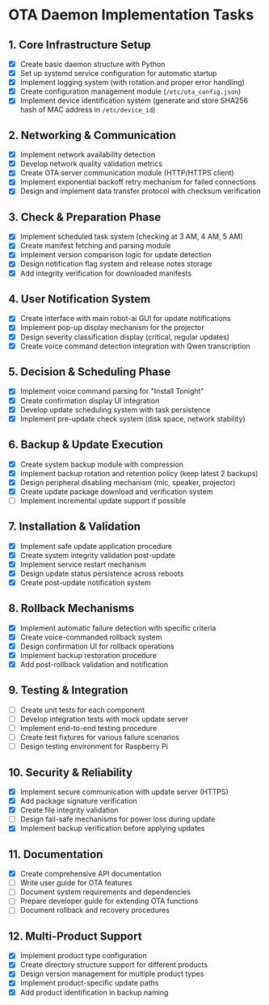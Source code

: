 # OTA Daemon Implementation Tasks

## 1. Core Infrastructure Setup
- [x] Create basic daemon structure with Python
- [x] Set up systemd service configuration for automatic startup
- [x] Implement logging system (with rotation and proper error handling)
- [x] Create configuration management module (`/etc/ota_config.json`)
- [x] Implement device identification system (generate and store SHA256 hash of MAC address in `/etc/device_id`)

## 2. Networking & Communication
- [x] Implement network availability detection
- [x] Develop network quality validation metrics
- [x] Create OTA server communication module (HTTP/HTTPS client)
- [x] Implement exponential backoff retry mechanism for failed connections
- [x] Design and implement data transfer protocol with checksum verification

## 3. Check & Preparation Phase
- [x] Implement scheduled task system (checking at 3 AM, 4 AM, 5 AM)
- [x] Create manifest fetching and parsing module
- [x] Implement version comparison logic for update detection
- [x] Design notification flag system and release notes storage
- [x] Add integrity verification for downloaded manifests

## 4. User Notification System
- [x] Create interface with main robot-ai GUI for update notifications
- [x] Implement pop-up display mechanism for the projector
- [x] Design severity classification display (critical, regular updates)
- [x] Create voice command detection integration with Qwen transcription

## 5. Decision & Scheduling Phase
- [x] Implement voice command parsing for "Install Tonight"
- [x] Create confirmation display UI integration
- [x] Develop update scheduling system with task persistence
- [x] Implement pre-update check system (disk space, network stability)

## 6. Backup & Update Execution
- [x] Create system backup module with compression
- [x] Implement backup rotation and retention policy (keep latest 2 backups)
- [x] Design peripheral disabling mechanism (mic, speaker, projector)
- [x] Create update package download and verification system
- [ ] Implement incremental update support if possible

## 7. Installation & Validation
- [x] Implement safe update application procedure
- [x] Create system integrity validation post-update
- [x] Implement service restart mechanism
- [x] Design update status persistence across reboots
- [x] Create post-update notification system

## 8. Rollback Mechanisms
- [x] Implement automatic failure detection with specific criteria
- [x] Create voice-commanded rollback system
- [x] Design confirmation UI for rollback operations
- [x] Implement backup restoration procedure
- [x] Add post-rollback validation and notification

## 9. Testing & Integration
- [ ] Create unit tests for each component
- [ ] Develop integration tests with mock update server
- [ ] Implement end-to-end testing procedure
- [ ] Create test fixtures for various failure scenarios
- [ ] Design testing environment for Raspberry Pi

## 10. Security & Reliability
- [x] Implement secure communication with update server (HTTPS)
- [x] Add package signature verification
- [x] Create file integrity validation
- [ ] Design fail-safe mechanisms for power loss during update
- [x] Implement backup verification before applying updates

## 11. Documentation
- [x] Create comprehensive API documentation
- [ ] Write user guide for OTA features
- [ ] Document system requirements and dependencies
- [ ] Prepare developer guide for extending OTA functions
- [ ] Document rollback and recovery procedures

## 12. Multi-Product Support
- [x] Implement product type configuration
- [x] Create directory structure support for different products
- [x] Design version management for multiple product types
- [x] Implement product-specific update paths
- [x] Add product identification in backup naming
